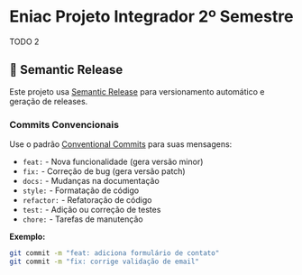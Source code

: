# Eniac Projeto Integrador 2º Semestre

TODO 2

## 🚀 Semantic Release

Este projeto usa [Semantic Release](https://semantic-release.gitbook.io/) para versionamento automático e geração de releases.

### Commits Convencionais

Use o padrão [Conventional Commits](https://www.conventionalcommits.org/) para suas mensagens:

- `feat:` - Nova funcionalidade (gera versão minor)
- `fix:` - Correção de bug (gera versão patch)
- `docs:` - Mudanças na documentação
- `style:` - Formatação de código
- `refactor:` - Refatoração de código
- `test:` - Adição ou correção de testes
- `chore:` - Tarefas de manutenção

**Exemplo:**

```bash
git commit -m "feat: adiciona formulário de contato"
git commit -m "fix: corrige validação de email"
```
